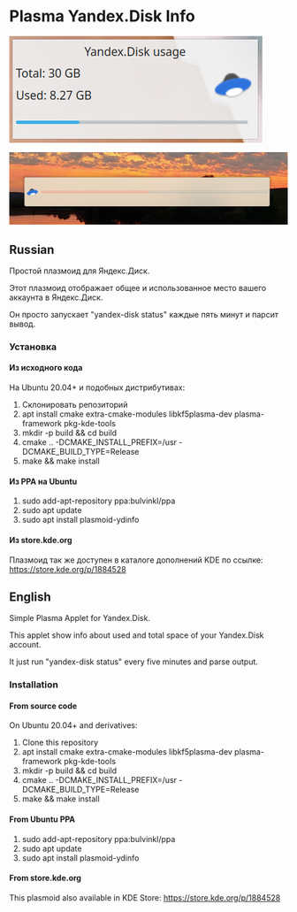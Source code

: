 # Plasma Yandex.Disk Info #

![Screenshot Big](./screenshot.png)

![Screenshot Small](./screenshot-small.png)


## Russian ##

Простой плазмоид для Яндекс.Диск.

Этот плазмоид отображает общее и использованное место вашего аккаунта в Яндекс.Диск.

Он просто запускает "yandex-disk status" каждые пять минут и парсит вывод.

### Установка ###

#### Из исходного кода ####

На Ubuntu 20.04+ и подобных дистрибутивах:

1. Склонировать репозиторий
2. apt install cmake extra-cmake-modules libkf5plasma-dev plasma-framework pkg-kde-tools
3. mkdir -p build && cd build
3. cmake .. -DCMAKE_INSTALL_PREFIX=/usr -DCMAKE_BUILD_TYPE=Release
4. make && make install


#### Из PPA на Ubuntu ####

1. sudo add-apt-repository ppa:bulvinkl/ppa
2. sudo apt update
3. sudo apt install plasmoid-ydinfo

#### Из store.kde.org ####

Плазмоид так же доступен в каталоге дополнений KDE по ссылке: https://store.kde.org/p/1884528

## English ##

Simple Plasma Applet for Yandex.Disk.

This applet show info about used and total space of your Yandex.Disk account.

It just run "yandex-disk status" every five minutes and parse output.

### Installation ###

#### From source code ####

On Ubuntu 20.04+ and derivatives:

1. Clone this repository
2. apt install cmake extra-cmake-modules libkf5plasma-dev plasma-framework pkg-kde-tools
3. mkdir -p build && cd build
3. cmake .. -DCMAKE_INSTALL_PREFIX=/usr -DCMAKE_BUILD_TYPE=Release
4. make && make install


#### From Ubuntu PPA ####

1. sudo add-apt-repository ppa:bulvinkl/ppa
2. sudo apt update
3. sudo apt install plasmoid-ydinfo

#### From store.kde.org ####

This plasmoid also available in KDE Store: https://store.kde.org/p/1884528

